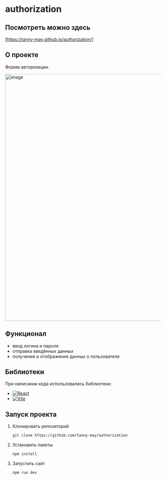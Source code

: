# authorization

## Посмотреть можно здесь 
[https://tanny-may.github.io/authorization/]

## О проекте
Форма авторизации.

<img width="1624" height="796" alt="image" src="https://github.com/user-attachments/assets/4d1f5191-9918-495f-8c75-45de8e473f69" />

## Функционал
* ввод логина и пароля
* отправка введённых данных
* получение и отображение данных о пользователе

## Библиотеки
При написании кода использовались библиотеки:
* [![React][React.js]][React-url]
* [![Vite][Vite.js]][Vite-url]

## Запуск проекта
1. Клонировать репозиторий
   ```sh
   git clone https://github.com/tanny-may/authorization
   ```
2. Установить пакеты
   ```sh
   npm install
   ```
3. Запустить сайт
   ```sh
   npm run dev
   ```

<!-- MARKDOWN LINKS & IMAGES -->
[React.js]: https://img.shields.io/badge/React-20232A?style=flat&logo=react&logoColor=61DAFB
[Vite.js]: https://img.shields.io/badge/Vite-646CFF?style=for-the-badge&logo=Vite&logoColor=white
[React-url]: https://reactjs.org/
[Vite-url]: https://vitejs.dev/
